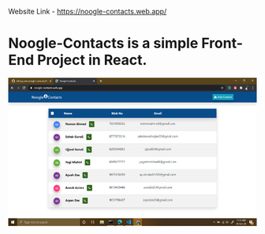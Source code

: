 Website Link - https://noogle-contacts.web.app/

# Noogle-Contacts is a simple Front-End Project in React.


<img src="https://github.com/mdnmnahmed/new-noogle-contracts/blob/addContracts/public/output1.png?raw=true" style="width:800px;height:300px;">


